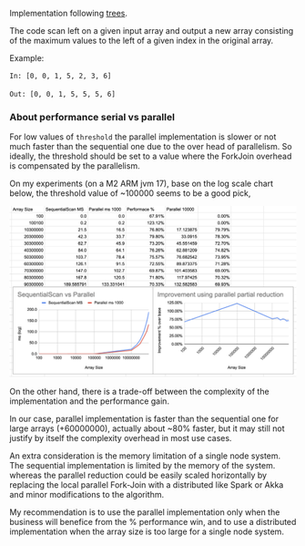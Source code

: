 Implementation following [trees](https://www.sciencedirect.com/topics/computer-science/partial-reduction).

The code scan left on a given input array
and output a new array consisting of the maximum values
to the left of a given index in the original array.

Example:
```
In: [0, 0, 1, 5, 2, 3, 6]

Out: [0, 0, 1, 5, 5, 5, 6]
```

### About performance serial vs parallel

For low values of `threshold` the parallel implementation is slower or not much faster than the sequential 
one due to the over head of parallelism. So ideally, the threshold should be set to a value where 
the ForkJoin overhead is compensated by the parallelism. 

On my experiments (on a M2 ARM jvm 17), base on the log scale chart below, the threshold value of ~100000 seems to be a good pick,


![chart](./chart.png)

On the other hand, there is a trade-off between the complexity of the implementation and the performance gain.

In our case, parallel implementation is faster than the sequential one for large arrays (+60000000),
actually about ~80% faster, but it may still not justify by itself the complexity overhead in most use cases. 


An extra consideration is the memory limitation of a single node system. The sequential implementation is
limited by the memory of the system. whereas the parallel reduction could be easily scaled horizontally by replacing the
local parallel Fork-Join with a distributed like Spark or Akka and minor modifications to the algorithm.

My recommendation is to use the parallel implementation only when the business will benefice from the % performance win,
and to use a distributed implementation when the array size is too large for a single node system.
